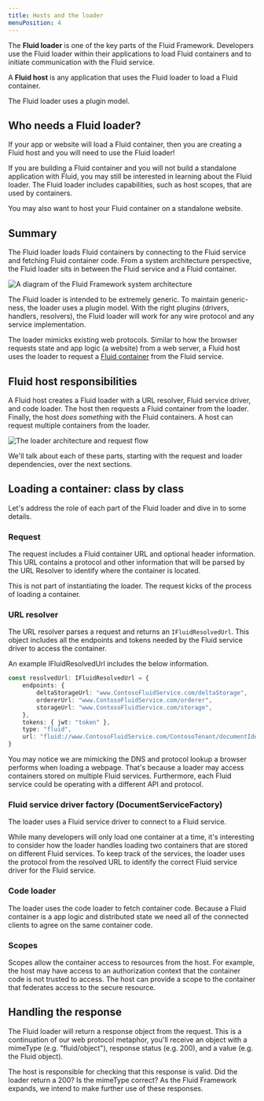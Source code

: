 ```yaml
---
title: Hosts and the loader
menuPosition: 4
---
```


The **Fluid loader** is one of the key parts of the Fluid Framework. Developers use the Fluid loader within their
applications to load Fluid containers and to initiate communication with the Fluid service.

A **Fluid host** is any application that uses the Fluid loader to load a Fluid container.

The Fluid loader uses a plugin model.


## Who needs a Fluid loader?

If your app or website will load a Fluid container, then you are creating a Fluid host and you will need to use the
Fluid loader!

If you are building a Fluid container and you will not build a standalone application with Fluid, you may still be
interested in learning about the Fluid loader. The Fluid loader includes capabilities, such as host scopes, that are used
by containers.

You may also want to host your Fluid container on a standalone website.


## Summary

The Fluid loader loads Fluid containers by connecting to the Fluid service and fetching Fluid container code. From a
system architecture perspective, the Fluid loader sits in between the Fluid service and a Fluid container.

![A diagram of the Fluid Framework system architecture](/docs/concepts/images/architecture.png)

The Fluid loader is intended to be extremely generic. To maintain generic-ness, the loader uses a plugin model. With the
right plugins (drivers, handlers, resolvers), the Fluid loader will work for any wire protocol and any service
implementation.

The loader mimicks existing web protocols. Similar to how the browser requests state and app logic (a website) from a
web server, a Fluid host uses the loader to request a [Fluid container](./containers-runtime.md) from the Fluid service.

## Fluid host responsibilities

A Fluid host creates a Fluid loader with a URL resolver, Fluid service driver, and code loader. The host then requests a
Fluid container from the loader. Finally, the host *does something* with the Fluid containers. A host can request
multiple containers from the loader.

![The loader architecture and request flow](/docs/concepts/images/load-flow.png)

We'll talk about each of these parts, starting with the request and loader dependencies, over the next sections.

## Loading a container: class by class

Let's address the role of each part of the Fluid loader and dive in to some details.

### Request

The request includes a Fluid container URL and optional header information. This URL contains a protocol and other
information that will be parsed by the URL Resolver to identify where the container is located.

This is not part of instantiating the loader. The request kicks of the process of loading a container.

### URL resolver

The URL resolver parses a request and returns an `IFluidResolvedUrl`. This object includes all the endpoints and tokens
needed by the Fluid service driver to access the container.

An example IFluidResolvedUrl includes the below information.

```typescript
const resolvedUrl: IFluidResolvedUrl = {
    endpoints: {
        deltaStorageUrl: "www.ContosoFluidService.com/deltaStorage",
        ordererUrl: "www.ContosoFluidService.com/orderer",
        storageUrl: "www.ContosoFluidService.com/storage",
    },
    tokens: { jwt: "token" },
    type: "fluid",
    url: "fluid://www.ContosoFluidService.com/ContosoTenant/documentIdentifier",
}
```

You may notice we are mimicking the DNS and protocol lookup a browser performs when loading a webpage. That's because a
loader may access containers stored on multiple Fluid services. Furthermore, each Fluid service could be operating with
a different API and protocol.

### Fluid service driver factory (DocumentServiceFactory)

The loader uses a Fluid service driver to connect to a Fluid service.

While many developers will only load one container at a time, it's interesting to consider how the loader handles
loading two containers that are stored on different Fluid services. To keep track of the services, the loader uses the
protocol from the resolved URL to identify the correct Fluid service driver for the Fluid service.

### Code loader

The loader uses the code loader to fetch container code. Because a Fluid container is a app logic and distributed state
we need all of the connected clients to agree on the same container code.

### Scopes

Scopes allow the container access to resources from the host. For example, the host may have access to an authorization
context that the container code is not trusted to access. The host can provide a scope to the container that federates
access to the secure resource.

## Handling the response

The Fluid loader will return a response object from the request. This is a continuation of our web protocol metaphor,
you'll receive an object with a mimeType (e.g. "fluid/object"), response status (e.g. 200), and a value (e.g. the Fluid
object).

The host is responsible for checking that this response is valid. Did the loader return a 200? Is the mimeType correct?
As the Fluid Framework expands, we intend to make further use of these responses.
